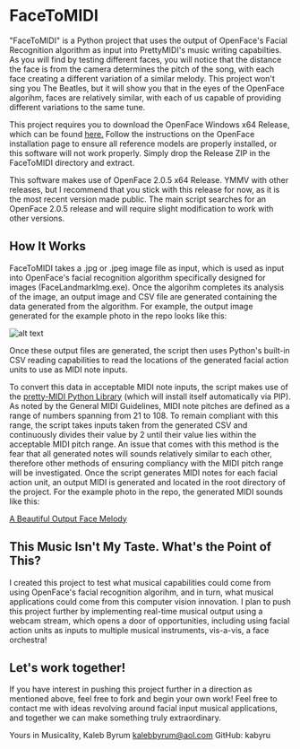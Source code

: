 # FaceToMIDI

"FaceToMIDI" is a Python project that uses the output of OpenFace's Facial Recognition algorithm as input into PrettyMIDI's music writing capabilties. As you will find by testing different faces, you will notice that the distance the face is from the camera determines the pitch of the song, with each face creating a different variation of a similar melody. This project won't sing you The Beatles, but it will show you that in the eyes of the OpenFace algorihm, faces are relatively similar, with each of us capable of providing different variations to the same tune.

This project requires you to download the OpenFace Windows x64 Release, which can be found [here.](https://github.com/TadasBaltrusaitis/OpenFace/wiki/Windows-Installation) Follow the instructions on the OpenFace installation page to ensure all reference models are properly installed, or this software will not work properly. Simply drop the Release ZIP in the FaceToMIDI directory and extract.

This software makes use of OpenFace 2.0.5 x64 Release. YMMV with other releases, but I recommend that you stick with this release for now, as it is the most recent version made public. The main script searches for an OpenFace 2.0.5 release and will require slight modification to work with other versions.

## How It Works

FaceToMIDI takes a .jpg or .jpeg image file as input, which is used as input into OpenFace's facial recognition algorithm specifically designed for images (FaceLandmarkImg.exe). Once the algorihm completes its analysis of the image, an output image and CSV file are generated containing the data generated from the algorithm. For example, the output image generated for the example photo in the repo looks like this:

![alt text](https://i.imgur.com/iFV1rWm.jpg "Isn't Gaben beautiful?")

Once these output files are generated, the script then uses Python's built-in CSV reading capabilities to read the locations of the generated facial action units to use as MIDI note inputs.

To convert this data in acceptable MIDI note inputs, the script makes use of the [pretty-MIDI Python Library](https://github.com/craffel/pretty-midi) (which will install itself automatically via PIP). As noted by the General MIDI Guidelines, MIDI note pitches are defined as a range of numbers spanning from 21 to 108. To remain compliant with this range, the script takes inputs taken from the generated CSV and continuously divides their value by 2 until their value lies within the acceptable MIDI pitch range. An issue that comes with this method is the fear that all generated notes will sounds relatively similar to each other, therefore other methods of ensuring compliancy with the MIDI pitch range will be investigated. Once the script generates MIDI notes for each facial action unit, an output MIDI is generated and located in the root directory of the project. For the example photo in the repo, the generated MIDI sounds like this:

[A Beautiful Output Face Melody](https://soundcloud.com/kaleb-byrum/piano-melody-generated-by-gabe-newells-face)

## This Music Isn't My Taste. What's the Point of This?
I created this project to test what musical capabilities could come from using OpenFace's facial recognition algorihm, and in turn, what musical applications could come from this computer vision innovation. I plan to push this project further by implementing real-time musical output using a webcam stream, which opens a door of opportunities, including using facial action units as inputs to multiple musical instruments, vis-a-vis, a face orchestra!

## Let's work together!
If you have interest in pushing this project further in a direction as mentioned above, feel free to fork and begin your own work! Feel free to contact me with ideas revolving around facial input musical applications, and together we can make something truly extraordinary.

Yours in Musicality,
Kaleb Byrum
kalebbyrum@aol.com
GitHub: kabyru
